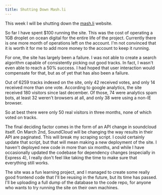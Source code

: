 ```yaml
---
title: Shutting Down Mash.li
---
```


This week I will be shutting down the [mash.li](http://mash.li) website.

So far I have spent $100 running the site. This was the cost of operating a 1GB droplet on ocean digital for the entire life of the project. Currently there is one more month of operations left on the account. I'm not convinced that it is worth it for me to add more money to the account to keep it running.

For one, the site has largely been a failure.  I was not able to create a search algorithm capable of consistently picking out good tracks. In fact, I wasn't even able to reach a 50% success.  I had hoped that user interaction would compensate for that, but as of yet that has also been a failure.

Out of 6259 tracks indexed on the site, only 42 received votes, and only 14 received more than one vote.  According to google analytics, the site received 180 visitors since last december. Of those, 74 were analytics spam bots, at least 32 weren't browsers at all, and only 38 were using a non-IE browser.

So at best there were only 50 real visitors in three months, none of which voted on tracks.

The final deciding factor comes in the form of an API change in soundcloud itself.  On March 2nd, SoundCloud will be changing the way results in their API are paginated.  This will break my scraping script.  I could certainly update that script, but that will mean making a new deployment of the site.  I haven't deployed new code in more than six months, and while I have occasionally updated the codebase for dependency changes (especially in Express 4), I really don't feel like taking the time to make sure that everything still works.

The site was a fun learning project, and I managed to create some really good frontend code that I'll be reusing in the future, but its time has passed.  I'll be uploading a full dump of the database to the code repo, for anyone who wants to try running the site on their own machines.